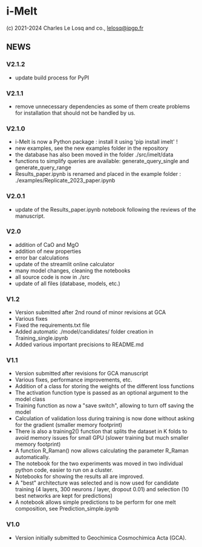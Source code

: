 # i-Melt

(c) 2021-2024 Charles Le Losq and co., lelosq@ipgp.fr

## NEWS

### V2.1.2

- update build process for PyPI

### V2.1.1

- remove unnecessary dependencies as some of them create problems for installation that should not be handled by us.

### V2.1.0

- i-Melt is now a Python package : install it using 'pip install imelt' !
- new examples, see the new examples folder in the repository
- the database has also been moved in the folder ./src/imelt/data
- functions to simplify queries are available: generate_query_single and generate_query_range
- Results_paper.ipynb is renamed and placed in the example folder : ./examples/Replicate_2023_paper.ipynb

### V2.0.1

- update of the Results_paper.ipynb notebook following the reviews of the manuscript.

### V2.0

- addition of CaO and MgO
- addition of new properties
- error bar calculations
- update of the streamlit online calculator
- many model changes, cleaning the notebooks
- all source code is now in ./src
- update of all files (database, models, etc.)

### V1.2

- Version submitted after 2nd round of minor revisions at GCA
- Various fixes
- Fixed the requirements.txt file
- Added automatic ./model/candidates/ folder creation in Training_single.ipynb
- Added various important precisions to README.md

### V1.1

- Version submitted after revisions for GCA manuscript
- Various fixes, performance improvements, etc.
- Addition of a class for storing the weights of the different loss functions
- The activation function type is passed as an optional argument to the model class
- Training function as now a "save switch", allowing to turn off saving the model
- Calculation of validation loss during training is now done without asking for the gradient (smaller memory footprint)
- There is also a training2() function that splits the dataset in K folds to avoid memory issues for small GPU (slower training but much smaller memory footprint)
- A function R_Raman() now allows calculating the parameter R_Raman automatically.
- The notebook for the two experiments was moved in two individual python code, easier to run on a cluster.
- Notebooks for showing the results all are improved.
- A "best" architecture was selected and is now used for candidate training (4 layers, 300 neurons / layer, dropout 0.01) and selection (10 best networks are kept for predictions)
- A notebook allows simple predictions to be perform for one melt composition, see Prediction_simple.ipynb

### V1.0

- Version initially submitted to Geochimica Cosmochimica Acta (GCA).